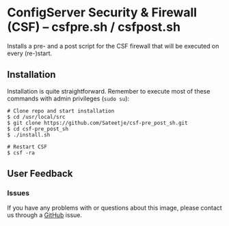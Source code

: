# ConfigServer Security & Firewall (CSF) – csfpre.sh / csfpost.sh

Installs a pre- and a post script for the CSF firewall that will be executed on every (re-)start.

## Installation

Installation is quite straightforward. Remember to execute most of these commands with admin privileges (`sudo su`):

```
# Clone repo and start installation
$ cd /usr/local/src
$ git clone https://github.com/Sateetje/csf-pre_post_sh.git
$ cd csf-pre_post_sh
$ ./install.sh

# Restart CSF
$ csf -ra
```

## User Feedback
### Issues

If you have any problems with or questions about this image, please contact us through a [GitHub](https://github.com/Sateetje/csf-pre_post_sh/issues) issue.

